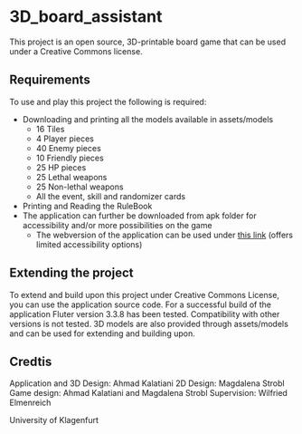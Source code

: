 # 3D_board_assistant

This project is an open source, 3D-printable board game that can be used under a Creative Commons license.

## Requirements

To use and play this project the following is required:

- Downloading and printing all the models available in assets/models
  - 16 Tiles
  - 4 Player pieces
  - 40 Enemy pieces
  - 10 Friendly pieces
  - 25 HP pieces
  - 25 Lethal weapons
  - 25 Non-lethal weapons
  - All the event, skill and randomizer cards
- Printing and Reading the RuleBook
- The application can further be downloaded from apk folder for accessibility and/or more possibilities on the game
  - The webversion of the application can be used under [this link](http://board-assistant.web.app) (offers limited accessibility options)

## Extending the project

To extend and build upon this project under Creative Commons License, you can use the application source code. For a successful build of the application Fluter version 3.3.8 has been tested. Compatibility with other versions is not tested. 3D models are also provided through assets/models and can be used for extending and building upon.

## Credtis

Application and 3D Design: Ahmad Kalatiani
2D Design: Magdalena Strobl
Game design: Ahmad Kalatiani and Magdalena Strobl
Supervision: Wilfried Elmenreich

University of Klagenfurt
